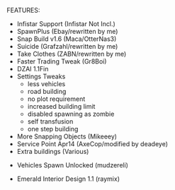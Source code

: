 FEATURES:
+ Infistar Support (Infistar Not Incl.)
+ SpawnPlus (Ebay/rewritten by me)
+ Snap Build v1.6 (Maca/OtterNas3)
+ Suicide (Grafzahl/rewritten by me)
+ Take Clothes (ZABN/rewritten by me)
+ Faster Trading Tweak (Gr8Boi)
+ DZAI 1.1Fin
+ Settings Tweaks
    * less vehicles
    * road building
    * no plot requirement
    * increased building limit
    * disabled spawning as zombie
    * self transfusion
    * one step building
+ More Snapping Objects (Mikeeey)
+ Service Point Apr14 (AxeCop/modified by deadeye)
+ Extra buildings (Various)
- Vehicles Spawn Unlocked (mudzereli)
+ Emerald Interior Design 1.1 (raymix)